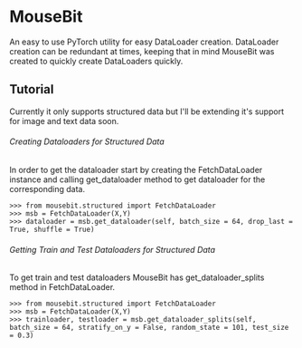 # MouseBit

An easy to use PyTorch utility for easy DataLoader creation. DataLoader creation can be redundant at times, keeping that in mind MouseBit was created to quickly create DataLoaders quickly. 

## Tutorial

Currently it only supports structured data but I'll be extending it's support for image and text data soon.

###### Creating Dataloaders for Structured Data

In order to get the dataloader start by creating the FetchDataLoader instance and calling get_dataloader method to get dataloader for the corresponding data.

```
>>> from mousebit.structured import FetchDataLoader
>>> msb = FetchDataLoader(X,Y)
>>> dataloader = msb.get_dataloader(self, batch_size = 64, drop_last = True, shuffle = True)
```

###### Getting Train and Test Dataloaders for Structured Data

To get train and test dataloaders MouseBit has get_dataloader_splits method in FetchDataLoader.

```
>>> from mousebit.structured import FetchDataLoader
>>> msb = FetchDataLoader(X,Y)
>>> trainloader, testloader = msb.get_dataloader_splits(self, batch_size = 64, stratify_on_y = False, random_state = 101, test_size = 0.3)
```
